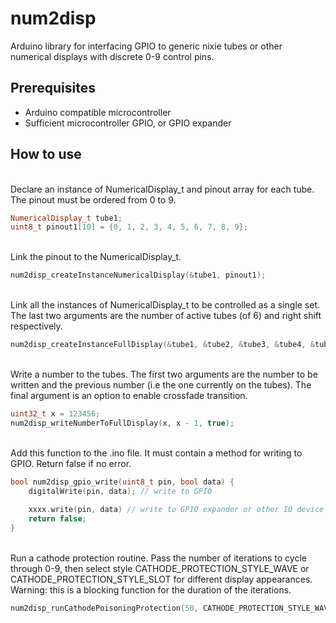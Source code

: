 # num2disp

Arduino library for interfacing GPIO to generic nixie tubes or other numerical displays with discrete 0-9 control pins. 

## Prerequisites
* Arduino compatible microcontroller
* Sufficient microcontroller GPIO, or GPIO expander



## How to use
\
Declare an instance of NumericalDisplay_t and pinout array for each tube. The pinout must be ordered from 0 to 9.
```C++
NumericalDisplay_t tube1;
uint8_t pinout1[10] = {0, 1, 2, 3, 4, 5, 6, 7, 8, 9};
```
\
Link the pinout to the NumericalDisplay_t.
```C++
num2disp_createInstanceNumericalDisplay(&tube1, pinout1);
```
\
Link all the instances of NumericalDisplay_t to be controlled as a single set. The last two arguments are the number of active tubes (of 6) and right shift respectively.
```C++
num2disp_createInstanceFullDisplay(&tube1, &tube2, &tube3, &tube4, &tube5, &tube6, 6, 0);
```
\
Write a number to the tubes. The first two arguments are the number to be written and the previous number (i.e the one currently on the tubes). The final argument is an option to enable crossfade transition.
```C++
uint32_t x = 123456;
num2disp_writeNumberToFullDisplay(x, x - 1, true);
```
\
Add this function to the .ino file. It must contain a method for writing to GPIO. Return false if no error.
```C++
bool num2disp_gpio_write(uint8_t pin, bool data) {
    digitalWrite(pin, data); // write to GPIO
    
    xxxx.write(pin, data) // write to GPIO expander or other IO device
    return false;
}
```
\
Run a cathode protection routine. Pass the number of iterations to cycle through 0-9, then select style CATHODE_PROTECTION_STYLE_WAVE or CATHODE_PROTECTION_STYLE_SLOT for different display appearances. Warning: this is a blocking function for the duration of the iterations.
```C++
num2disp_runCathodePoisoningProtection(50, CATHODE_PROTECTION_STYLE_WAVE );
```
